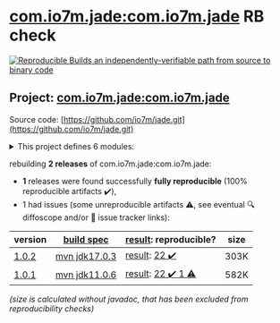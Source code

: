 [com.io7m.jade:com.io7m.jade](https://central.sonatype.com/artifact/com.io7m.jade/com.io7m.jade/1.0.2/versions) RB check
=======

[![Reproducible Builds](https://reproducible-builds.org/images/logos/rb.svg) an independently-verifiable path from source to binary code](https://reproducible-builds.org/)

## Project: [com.io7m.jade:com.io7m.jade](https://central.sonatype.com/artifact/com.io7m.jade/com.io7m.jade/1.0.2/versions)

Source code: [https://github.com/io7m/jade.git](https://github.com/io7m/jade.git)

<details><summary>This project defines 6 modules:</summary>

* [com.io7m.jade:com.io7m.jade](https://central.sonatype.com/artifact/com.io7m.jade/com.io7m.jade/1.0.2)
* [com.io7m.jade:com.io7m.jade.api](https://central.sonatype.com/artifact/com.io7m.jade/com.io7m.jade.api/1.0.2)
* [com.io7m.jade:com.io7m.jade.documentation](https://central.sonatype.com/artifact/com.io7m.jade/com.io7m.jade.documentation/1.0.2)
* [com.io7m.jade:com.io7m.jade.spi](https://central.sonatype.com/artifact/com.io7m.jade/com.io7m.jade.spi/1.0.2)
* [com.io7m.jade:com.io7m.jade.tests](https://central.sonatype.com/artifact/com.io7m.jade/com.io7m.jade.tests/1.0.2)
* [com.io7m.jade:com.io7m.jade.vanilla](https://central.sonatype.com/artifact/com.io7m.jade/com.io7m.jade.vanilla/1.0.2)
</details>

rebuilding **2 releases** of com.io7m.jade:com.io7m.jade:
- **1** releases were found successfully **fully reproducible** (100% reproducible artifacts :heavy_check_mark:),
- 1 had issues (some unreproducible artifacts :warning:, see eventual :mag: diffoscope and/or :memo: issue tracker links):

| version | [build spec](/BUILDSPEC.md) | [result](https://reproducible-builds.org/docs/jvm/): reproducible? | size |
| -- | --------- | ------ | -- |
| [1.0.2](https://central.sonatype.com/artifact/com.io7m.jade/com.io7m.jade/1.0.2/pom) | [mvn jdk17.0.3](com.io7m.jade-1.0.2.buildspec) | [result](com.io7m.jade-1.0.2.buildinfo): [22 :heavy_check_mark: ](com.io7m.jade-1.0.2.buildcompare) | 303K |
| [1.0.1](https://central.sonatype.com/artifact/com.io7m.jade/com.io7m.jade/1.0.1/pom) | [mvn jdk11.0.6](com.io7m.jade-1.0.1.buildspec) | [result](com.io7m.jade-1.0.1.buildinfo): [22 :heavy_check_mark:  1 :warning:](com.io7m.jade-1.0.1.buildcompare) | 582K |

<i>(size is calculated without javadoc, that has been excluded from reproducibility checks)</i>

